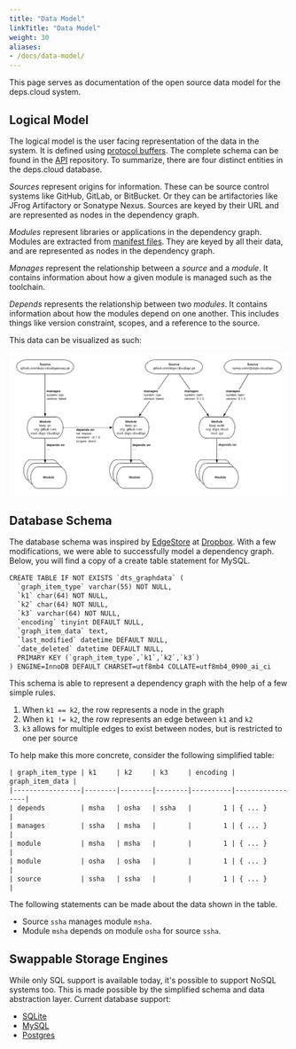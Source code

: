 ```yaml
---
title: "Data Model"
linkTitle: "Data Model"
weight: 30
aliases:
- /docs/data-model/
---
```


This page serves as documentation of the open source data model for the deps.cloud system.

## Logical Model

The logical model is the user facing representation of the data in the system.
It is defined using [protocol buffers](https://developers.google.com/protocol-buffers/).
The complete schema can be found in the [API](https://github.com/depscloud/api) repository.
To summarize, there are four distinct entities in the deps.cloud database.

*Sources* represent origins for information.
These can be source control systems like GitHub, GitLab, or BitBucket.
Or they can be artifactories like JFrog Artifactory or Sonatype Nexus.
Sources are keyed by their URL and are represented as nodes in the dependency graph.

*Modules* represent libraries or applications in the dependency graph.
Modules are extracted from [manifest files](/docs/manifests/).
They are keyed by all their data, and are represented as nodes in the dependency graph.

*Manages* represent the relationship between a *source* and a *module*.
It contains information about how a given module is managed such as the toolchain.

*Depends* represents the relationship between two *modules*.
It contains information about how the modules depend on one another.
This includes things like version constraint, scopes, and a reference to the source.

This data can be visualized as such:

![data-model](/images/data-model.png)

## Database Schema

The database schema was inspired by [EdgeStore](https://youtu.be/VZ-zJEWi-Vo?t=588) at [Dropbox](https://dropbox.tech/infrastructure/reintroducing-edgestore).
With a few modifications, we were able to successfully model a dependency graph.
Below, you will find a copy of a create table statement for MySQL. 

```mysql
CREATE TABLE IF NOT EXISTS `dts_graphdata` (
  `graph_item_type` varchar(55) NOT NULL,
  `k1` char(64) NOT NULL,
  `k2` char(64) NOT NULL,
  `k3` varchar(64) NOT NULL,
  `encoding` tinyint DEFAULT NULL,
  `graph_item_data` text,
  `last_modified` datetime DEFAULT NULL,
  `date_deleted` datetime DEFAULT NULL,
  PRIMARY KEY (`graph_item_type`,`k1`,`k2`,`k3`)
) ENGINE=InnoDB DEFAULT CHARSET=utf8mb4 COLLATE=utf8mb4_0900_ai_ci
```

This schema is able to represent a dependency graph with the help of a few simple rules.

1. When `k1 == k2`, the row represents a node in the graph
2. When `k1 != k2`, the row represents an edge between `k1` and `k2`
3. `k3` allows for multiple edges to exist between nodes, but is restricted to one per source

To help make this more concrete, consider the following simplified table: 

```
| graph_item_type | k1     | k2     | k3     | encoding | graph_item_data |
|-----------------|--------|--------|--------|----------|-----------------|
| depends         | msha   | osha   | ssha   |        1 | { ... }         |
| manages         | ssha   | msha   |        |        1 | { ... }         |
| module          | msha   | msha   |        |        1 | { ... }         |
| module          | osha   | osha   |        |        1 | { ... }         |
| source          | ssha   | ssha   |        |        1 | { ... }         |
```

The following statements can be made about the data shown in the table.

* Source `ssha` manages module `msha`.
* Module `msha` depends on module `osha` for source `ssha`.

## Swappable Storage Engines

While only SQL support is available today, it's possible to support NoSQL systems too.
This is made possible by the simplified schema and data abstraction layer.
Current database support:

* [SQLite](https://www.sqlite.org/)
* [MySQL](https://www.mysql.com/)
* [Postgres](https://postgresql.org/)
